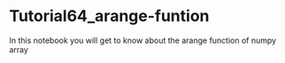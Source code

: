 # Tutorial64_arange-funtion
In this notebook you will get to know about the arange function of numpy array
